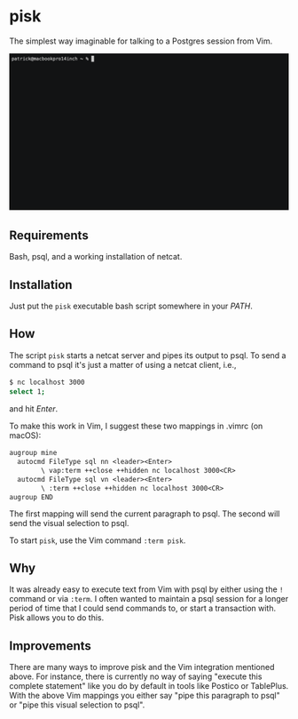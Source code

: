 # pisk

The simplest way imaginable for talking to a Postgres session from Vim.

<a href="https://asciinema.org/a/534589" target="_blank"
style="text-decoration: none">
<img src="https://github.com/patrkris/pisk/blob/master/demo.gif">
</a>

## Requirements

Bash, psql, and a working installation of netcat.

## Installation

Just put the `pisk` executable bash script somewhere in your _PATH_.

## How

The script `pisk` starts a netcat server and pipes its output to psql.
To send a command to psql it's just a matter of using a netcat client,
i.e.,
```bash
$ nc localhost 3000
select 1;
```
and hit _Enter_.

To make this work in Vim, I suggest these two mappings in .vimrc (on
macOS):

```viml
augroup mine
  autocmd FileType sql nn <leader><Enter>
        \ vap:term ++close ++hidden nc localhost 3000<CR>
  autocmd FileType sql vn <leader><Enter>
        \ :term ++close ++hidden nc localhost 3000<CR>
augroup END
```

The first mapping will send the current paragraph to psql. The second
will send the visual selection to psql.

To start `pisk`, use the Vim command `:term pisk`.

## Why

It was already easy to execute text from Vim with psql by either using
the `!` command or via `:term`. I often wanted to maintain a psql session
for a longer period of time that I could send commands to, or start a
transaction with. Pisk allows you to do this.

## Improvements

There are many ways to improve pisk and the Vim integration mentioned
above. For instance, there is currently no way of saying "execute this
complete statement" like you do by default in tools like Postico or
TablePlus. With the above Vim mappings you either say "pipe this
paragraph to psql" or "pipe this visual selection to psql".

<!-- vim: set tw=72: -->
